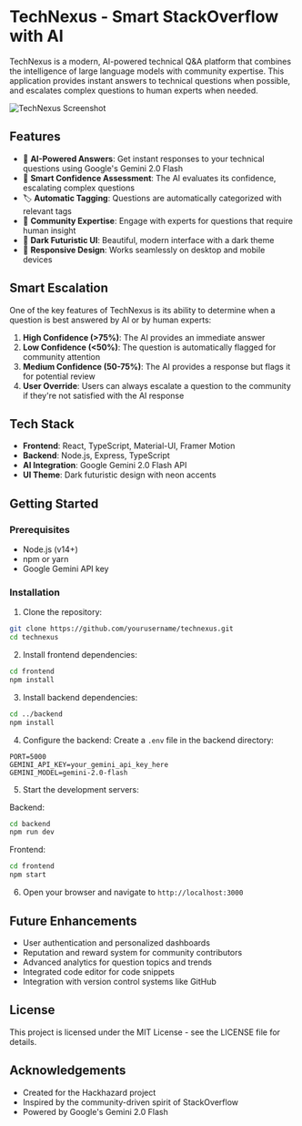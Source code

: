 # TechNexus - Smart StackOverflow with AI

TechNexus is a modern, AI-powered technical Q&A platform that combines the intelligence of large language models with community expertise. This application provides instant answers to technical questions when possible, and escalates complex questions to human experts when needed.

![TechNexus Screenshot](screenshot.png)

## Features

- 🤖 **AI-Powered Answers**: Get instant responses to your technical questions using Google's Gemini 2.0 Flash
- 🧠 **Smart Confidence Assessment**: The AI evaluates its confidence, escalating complex questions
- 🏷️ **Automatic Tagging**: Questions are automatically categorized with relevant tags
- 👥 **Community Expertise**: Engage with experts for questions that require human insight
- 🌙 **Dark Futuristic UI**: Beautiful, modern interface with a dark theme
- 📱 **Responsive Design**: Works seamlessly on desktop and mobile devices

## Smart Escalation

One of the key features of TechNexus is its ability to determine when a question is best answered by AI or by human experts:

1. **High Confidence (>75%)**: The AI provides an immediate answer
2. **Low Confidence (<50%)**: The question is automatically flagged for community attention
3. **Medium Confidence (50-75%)**: The AI provides a response but flags it for potential review
4. **User Override**: Users can always escalate a question to the community if they're not satisfied with the AI response

## Tech Stack

- **Frontend**: React, TypeScript, Material-UI, Framer Motion
- **Backend**: Node.js, Express, TypeScript
- **AI Integration**: Google Gemini 2.0 Flash API
- **UI Theme**: Dark futuristic design with neon accents

## Getting Started

### Prerequisites

- Node.js (v14+)
- npm or yarn
- Google Gemini API key

### Installation

1. Clone the repository:
```bash
git clone https://github.com/yourusername/technexus.git
cd technexus
```

2. Install frontend dependencies:
```bash
cd frontend
npm install
```

3. Install backend dependencies:
```bash
cd ../backend
npm install
```

4. Configure the backend:
Create a `.env` file in the backend directory:
```
PORT=5000
GEMINI_API_KEY=your_gemini_api_key_here
GEMINI_MODEL=gemini-2.0-flash
```

5. Start the development servers:

Backend:
```bash
cd backend
npm run dev
```

Frontend:
```bash
cd frontend
npm start
```

6. Open your browser and navigate to `http://localhost:3000`

## Future Enhancements

- User authentication and personalized dashboards
- Reputation and reward system for community contributors
- Advanced analytics for question topics and trends
- Integrated code editor for code snippets
- Integration with version control systems like GitHub

## License

This project is licensed under the MIT License - see the LICENSE file for details.

## Acknowledgements

- Created for the Hackhazard project
- Inspired by the community-driven spirit of StackOverflow
- Powered by Google's Gemini 2.0 Flash
